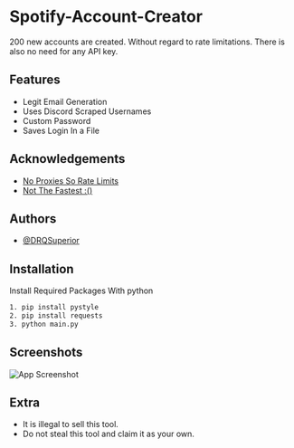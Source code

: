# Spotify-Account-Creator
200 new accounts are created. Without regard to rate limitations. There is also no need for any API key.
## Features

- Legit Email Generation
- Uses Discord Scraped Usernames
- Custom Password
- Saves Login In a File

## Acknowledgements

 - [No Proxies So Rate Limits]()
 - [Not The Fastest :()]()

## Authors

- [@DRQSuperior](https://www.github.com/drqsuperior)


## Installation

Install Required Packages With python

```bash
1. pip install pystyle
2. pip install requests
3. python main.py

```

## Screenshots

![App Screenshot](https://media.discordapp.net/attachments/938929953687367730/992688853464920135/unknown.png)

## Extra

- It is illegal to sell this tool.
- Do not steal this tool and claim it as your own.
